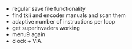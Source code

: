 - regular save file functionality
- find tkii and encoder manuals and scan them
- adaptive number of instructions per loop
- get superinvaders working
- menu9 again
- clock + VIA
